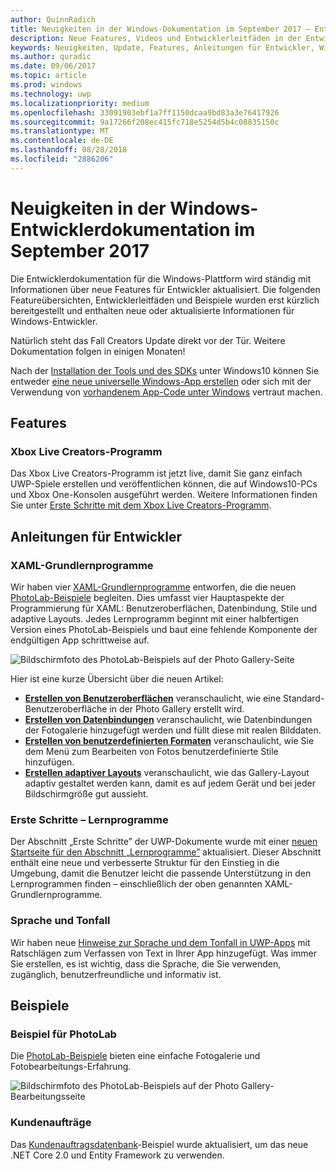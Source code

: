 ```yaml
---
author: QuinnRadich
title: Neuigkeiten in der Windows-Dokumentation im September 2017 – Entwicklung von UWP-Apps
description: Neue Features, Videos und Entwicklerleitfäden in der Entwicklerdokumentation für Windows10 im September2017
keywords: Neuigkeiten, Update, Features, Anleitungen für Entwickler, Windows10, 1709
ms.author: quradic
ms.date: 09/06/2017
ms.topic: article
ms.prod: windows
ms.technology: uwp
ms.localizationpriority: medium
ms.openlocfilehash: 33091903ebf1a7ff1150dcaa9bd83a3e76417926
ms.sourcegitcommit: 9a17266f208ec415fc718e5254d5b4c08835150c
ms.translationtype: MT
ms.contentlocale: de-DE
ms.lasthandoff: 08/28/2018
ms.locfileid: "2886206"
---
```

# <a name="whats-new-in-the-windows-developer-docs-in-september-2017"></a>Neuigkeiten in der Windows-Entwicklerdokumentation im September 2017

Die Entwicklerdokumentation für die Windows-Plattform wird ständig mit Informationen über neue Features für Entwickler aktualisiert. Die folgenden Featureübersichten, Entwicklerleitfäden und Beispiele wurden erst kürzlich bereitgestellt und enthalten neue oder aktualisierte Informationen für Windows-Entwickler.

Natürlich steht das Fall Creators Update direkt vor der Tür. Weitere Dokumentation folgen in einigen Monaten!

Nach der [Installation der Tools und des SDKs](http://go.microsoft.com/fwlink/?LinkId=821431) unter Windows10 können Sie entweder [eine neue universelle Windows-App erstellen](../get-started/your-first-app.md) oder sich mit der Verwendung von [vorhandenem App-Code unter Windows](../porting/index.md) vertraut machen.

## <a name="features"></a>Features

### <a name="xbox-live-creators-program"></a>Xbox Live Creators-Programm

Das Xbox Live Creators-Programm ist jetzt live, damit Sie ganz einfach UWP-Spiele erstellen und veröffentlichen können, die auf Windows10-PCs und Xbox One-Konsolen ausgeführt werden. Weitere Informationen finden Sie unter [Erste Schritte mit dem Xbox Live Creators-Programm](../xbox-live/get-started-with-creators/get-started-with-xbox-live-creators.md).

## <a name="developer-guidance"></a>Anleitungen für Entwickler

### <a name="xaml-basics-tutorials"></a>XAML-Grundlernprogramme

Wir haben vier [XAML-Grundlernprogramme](https://docs.microsoft.com/en-us/windows/uwp/get-started/xaml-basics-intro) entworfen, die die neuen [PhotoLab-Beispiele](https://github.com/Microsoft/Windows-appsample-photo-lab) begleiten. Dies umfasst vier Hauptaspekte der Programmierung für XAML: Benutzeroberflächen, Datenbindung, Stile und adaptive Layouts. Jedes Lernprogramm beginnt mit einer halbfertigen Version eines PhotoLab-Beispiels und baut eine fehlende Komponente der endgültigen App schrittweise auf. 

![Bildschirmfoto des PhotoLab-Beispiels auf der Photo Gallery-Seite](images/PhotoLab-gallery-page.png)  

Hier ist eine kurze Übersicht über die neuen Artikel:

+ [**Erstellen von Benutzeroberflächen**](https://docs.microsoft.com/en-us/windows/uwp/get-started/xaml-basics-ui) veranschaulicht, wie eine Standard-Benutzeroberfläche in der Photo Gallery erstellt wird.
+ [**Erstellen von Datenbindungen**](https://docs.microsoft.com/en-us/windows/uwp/get-started/xaml-basics-data-binding) veranschaulicht, wie Datenbindungen der Fotogalerie hinzugefügt werden und füllt diese mit realen Bilddaten.
+ [**Erstellen von benutzerdefinierten Formaten**](https://docs.microsoft.com/en-us/windows/uwp/get-started/xaml-basics-style) veranschaulicht, wie Sie dem Menü zum Bearbeiten von Fotos benutzerdefinierte Stile hinzufügen.
+ [**Erstellen adaptiver Layouts**](https://docs.microsoft.com/en-us/windows/uwp/get-started/xaml-basics-adaptive-layout) veranschaulicht, wie das Gallery-Layout adaptiv gestaltet werden kann, damit es auf jedem Gerät und bei jeder Bildschirmgröße gut aussieht.

### <a name="get-started-tutorials"></a>Erste Schritte – Lernprogramme

Der Abschnitt „Erste Schritte” der UWP-Dokumente wurde mit einer [neuen Startseite für den Abschnitt „Lernprogramme”](https://docs.microsoft.com/windows/uwp/get-started/create-uwp-apps) aktualisiert. Dieser Abschnitt enthält eine neue und verbesserte Struktur für den Einstieg in die Umgebung, damit die Benutzer leicht die passende Unterstützung in den Lernprogrammen finden – einschließlich der oben genannten XAML-Grundlernprogramme.

### <a name="voice-and-tone"></a>Sprache und Tonfall

Wir haben neue [Hinweise zur Sprache und dem Tonfall in UWP-Apps](https://docs.microsoft.com/windows/uwp/in-app-help/voice-and-tone) mit Ratschlägen zum Verfassen von Text in Ihrer App hinzugefügt. Was immer Sie erstellen, es ist wichtig, dass die Sprache, die Sie verwenden, zugänglich, benutzerfreundliche und informativ ist.

## <a name="samples"></a>Beispiele

### <a name="photolab-sample"></a>Beispiel für PhotoLab

Die [PhotoLab-Beispiele](https://github.com/Microsoft/windows-appsample-photo-lab) bieten eine einfache Fotogalerie und Fotobearbeitungs-Erfahrung.

![Bildschirmfoto des PhotoLab-Beispiels auf der Photo Gallery-Bearbeitungsseite](images/PhotoLab-editing-page.png)  

### <a name="customer-orders"></a>Kundenaufträge

Das [Kundenauftragsdatenbank](https://github.com/Microsoft/Windows-appsample-customers-orders-database)-Beispiel wurde aktualisiert, um das neue .NET Core 2.0 und Entity Framework zu verwenden.